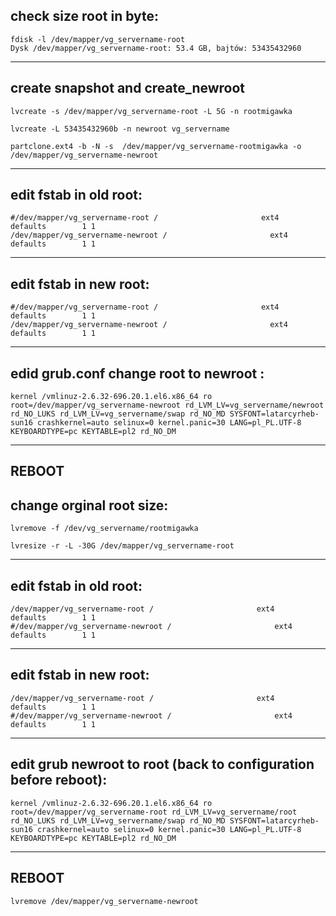 check size root in byte:
---------------------------------------------------------------
```
fdisk -l /dev/mapper/vg_servername-root
Dysk /dev/mapper/vg_servername-root: 53.4 GB, bajtów: 53435432960
```

-----------------------------------------------------------------

create snapshot and create_newroot
-----------------------------------------------------------------
```
lvcreate -s /dev/mapper/vg_servername-root -L 5G -n rootmigawka
```
```
lvcreate -L 53435432960b -n newroot vg_servername
```
```
partclone.ext4 -b -N -s  /dev/mapper/vg_servername-rootmigawka -o  /dev/mapper/vg_servername-newroot
```

---------------------------------------------------------------

edit fstab in old root:
---------------------------------------------------------------
```
#/dev/mapper/vg_servername-root /                       ext4    defaults        1 1
/dev/mapper/vg_servername-newroot /                       ext4    defaults        1 1
```

-----------------------------

edit fstab in new root:
---------------------------------------------------------------
```
#/dev/mapper/vg_servername-root /                       ext4    defaults        1 1
/dev/mapper/vg_servername-newroot /                       ext4    defaults        1 1
```

---------------------------------------------------------------
edid grub.conf change root to newroot :
---------------------------------------------------------------
```
kernel /vmlinuz-2.6.32-696.20.1.el6.x86_64 ro root=/dev/mapper/vg_servername-newroot rd_LVM_LV=vg_servername/newroot rd_NO_LUKS rd_LVM_LV=vg_servername/swap rd_NO_MD SYSFONT=latarcyrheb-sun16 crashkernel=auto selinux=0 kernel.panic=30 LANG=pl_PL.UTF-8  KEYBOARDTYPE=pc KEYTABLE=pl2 rd_NO_DM     
```

---------------------------------------------------------------
REBOOT
---------------------------------------------------------------

change orginal root size:
---------------------------------------------------------------
```
lvremove -f /dev/vg_servername/rootmigawka
```
```
lvresize -r -L -30G /dev/mapper/vg_servername-root
```

---------------------------------------------------------------

edit fstab in old root:
---------------------------------------------------------------
```
/dev/mapper/vg_servername-root /                       ext4    defaults        1 1
#/dev/mapper/vg_servername-newroot /                       ext4    defaults        1 1
```

---------------------------------------------------------------

edit fstab in new root:
---------------------------------------------------------------
```
/dev/mapper/vg_servername-root /                       ext4    defaults        1 1
#/dev/mapper/vg_servername-newroot /                       ext4    defaults        1 1
```

---------------------------------------------------------------

edit grub newroot to root (back to configuration before reboot):
---------------------------------------------------------------
```
kernel /vmlinuz-2.6.32-696.20.1.el6.x86_64 ro root=/dev/mapper/vg_servername-root rd_LVM_LV=vg_servername/root rd_NO_LUKS rd_LVM_LV=vg_servername/swap rd_NO_MD SYSFONT=latarcyrheb-sun16 crashkernel=auto selinux=0 kernel.panic=30 LANG=pl_PL.UTF-8  KEYBOARDTYPE=pc KEYTABLE=pl2 rd_NO_DM
```
---------------------------------------------------------------
REBOOT
---------------------------------------------------------------
```
lvremove /dev/mapper/vg_servername-newroot
```




